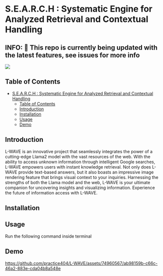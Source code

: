 # S.E.A.R.C.H : Systematic Engine for Analyzed Retrieval and Contextual Handling

<h2>INFO: 🚨 This repo is currently being updated with the latest features, see issues for more info </h2>

![](https://raw.githubusercontent.com/practice404/L-WAVE/main/assets/banner.png)

## Table of Contents

- [S.E.A.R.C.H : Systematic Engine for Analyzed Retrieval and Contextual Handling](#search--systematic-engine-for-analyzed-retrieval-and-contextual-handling)
  - [Table of Contents](#table-of-contents)
  - [Introduction](#introduction)
  - [Installation](#installation)
  - [Usage](#usage)
  - [Demo](#demo)

## Introduction

L-WAVE is an innovative project that seamlessly integrates the power of a cutting-edge Llama2 model with the vast resources of the web. With the ability to access unknown information through intelligent Google searches, L-WAVE empowers users with instant knowledge retrieval. Not only does L-WAVE provide text-based answers, but it also boasts an impressive image rendering feature that brings visual context to your inquiries. Harnessing the strengths of both the Llama model and the web, L-WAVE is your ultimate companion for uncovering insights and visualizing information. Experience the future of information access with L-WAVE.

## Installation

## Usage

Run the following command inside terminal

## Demo

https://github.com/practice404/L-WAVE/assets/74960567/ab98159b-c66c-46a2-883e-cda04b8a548e
